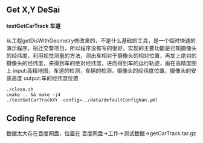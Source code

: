 ## Get X,Y DeSai

#### testGetCarTrack 车道
从工程getDisWithGeometry修改来的，不是什么基础的工具，是一个临时快速的演示程序，宿迁交警项目，所以程序没有写的很好，实现的主要功能是已知摄像头的经纬度，利用视觉测量的方法，测出车相对于摄像头的相对位置，再加上绝对的摄像头的经纬度，来得到车的绝对经纬度，进而得到车的运行轨迹，画在高精度图上
input:高精地图，车道的检测，车辆的检测，摄像头的经纬度位置，摄像头的安装高度
output:车的经纬度位置
```
./clean.sh
cmake .. && make -j4
./testGetCarTrackXY -config=../data/defaultConfigNan.yml
```

## Coding Reference
数据太大存在百度网盘，位置在 百度网盘->工作->测试数据->getCarTrack.tar.gz
